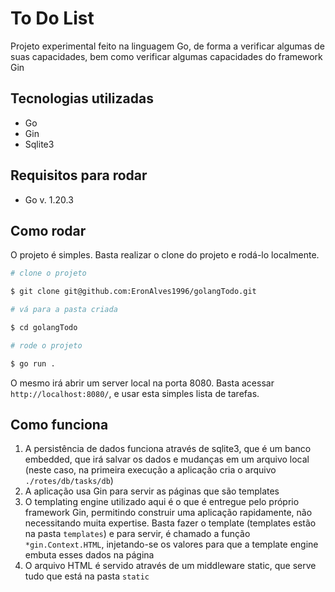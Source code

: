 # To Do List

Projeto experimental feito na linguagem Go, de forma a verificar algumas de suas capacidades, bem como verificar algumas capacidades do framework Gin

## Tecnologias utilizadas

* Go
* Gin
* Sqlite3

## Requisitos para rodar

* Go v. 1.20.3

## Como rodar

O projeto é simples. Basta realizar o clone do projeto e rodá-lo localmente.

```sh
# clone o projeto

$ git clone git@github.com:EronAlves1996/golangTodo.git

# vá para a pasta criada

$ cd golangTodo

# rode o projeto

$ go run .
```

O mesmo irá abrir um server local na porta 8080. Basta acessar `http://localhost:8080/`, e usar esta simples lista de tarefas.

## Como funciona

1. A persistência de dados funciona através de sqlite3, que é um banco embedded, que irá salvar os dados e mudanças em um arquivo local (neste caso, na primeira execução a aplicação cria o arquivo `./rotes/db/tasks/db`)
2. A aplicação usa Gin para servir as páginas que são templates
3. O templating engine utilizado aqui é o que é entregue pelo próprio framework Gin, permitindo construir uma aplicação rapidamente, não necessitando muita expertise. Basta fazer o template (templates estão na pasta `templates`) e para servir, é chamado a função `*gin.Context.HTML`, injetando-se os valores para que a template engine embuta esses dados na página
4. O arquivo HTML é servido através de um middleware static, que serve tudo que está na pasta `static`